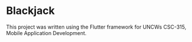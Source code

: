 # Blackjack
This project was written using the Flutter framework for UNCWs CSC-315, Mobile Application Development.
